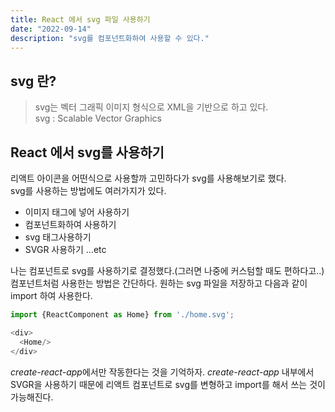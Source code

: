 ```yaml
---
title: React 에서 svg 파일 사용하기
date: "2022-09-14"
description: "svg를 컴포넌트화하여 사용할 수 있다."
---
```


## svg 란?
>svg는 벡터 그래픽 이미지 형식으로 XML을 기반으로 하고 있다.  
>svg :  Scalable Vector Graphics

## React 에서 svg를 사용하기
리액트 아이콘을 어떤식으로 사용할까 고민하다가  svg를 사용해보기로 했다.  
svg를 사용하는 방법에도 여러가지가 있다.

- 이미지 태그에 넣어 사용하기
- 컴포넌트화하여 사용하기
- svg 태그사용하기
- SVGR 사용하기
...etc 

나는 컴포넌트로 svg를 사용하기로 결정했다.(그러면 나중에 커스텀할 때도 편하다고..)  
컴포넌트처럼 사용한는 방법은 간단하다. 원하는 svg 파일을 저장하고 다음과 같이 import 하여 사용한다.
```js
import {ReactComponent as Home} from './home.svg';

<div>
  <Home/>
</div>

```
*create-react-app*에서만 작동한다는 것을 기억하자. *create-react-app* 내부에서 SVGR을 사용하기 때문에 리액트 컴포넌트로 svg를 변형하고 import를 해서 쓰는 것이 가능해진다.
